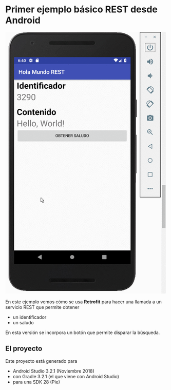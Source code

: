 # Primer ejemplo básico REST desde Android

![demo](video/anim.gif)

En este ejemplo vemos cómo se usa **Retrofit** para hacer una llamada a un servicio REST que permite obtener

- un identificador
- un saludo

En esta versión se incorpora un botón que permite disparar la búsqueda.

## El proyecto
Este proyecto está generado para

* Android Studio 3.2.1 (Noviembre 2018)
* con Gradle 3.2.1 (el que viene con Android Studio)
* para una SDK 28 (Pie)

